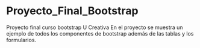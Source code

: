 # Proyecto_Final_Bootstrap
Proyecto final curso bootstrap U Creativa
En el proyecto se muestra un ejemplo de todos los componentes de bootstrap además de las tablas y los formularios.

